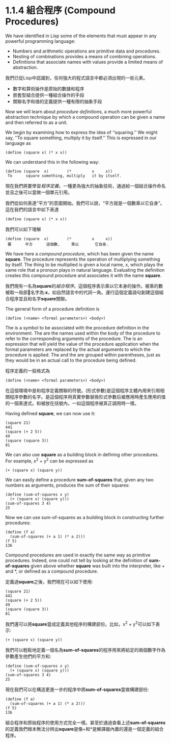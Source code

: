 # 1.1.4 組合程序 (Compound Procedures)
We have identified in Lisp some of the elements that must appear in any powerful programming language:

* Numbers and arithmetic operations are primitive data and procedures.
* Nesting of combinations provides a means of combining operations.
* Definitions that associate names with values provide a limited means of abstraction.

我們已從Lisp中認識到，任何強大的程式語言中都必須出現的一些元素。

* 數字和算術操作是原始的數據和程序
* 嵌套型組合提供一種組合操作的手段
* 關聯名字和值的定義提供一種有限的抽象手段

Now we will learn about *procedure definitions*, a much more powerful abstraction technique by which a compound operation can be given a name and then referred to as a unit.
We begin by examining how to express the idea of ‘‘squaring.’’ We might say, ‘‘To square something, multiply it by itself.’’ This is expressed in our language as
	(define (square x) (* x x))
	We can understand this in the following way:
	(define (square  x)        (*         x     x))	 To      square something, multiply   it by itself.
	 
現在我們將要學習*程序定義*，一種更為強大的抽象技術，通過給一個組合操作命名並且之後可以當做一個單元引用。

我們從如何表達“平方”的意圖開始。我們可以說，“平方就是一個數乘以它自身”。這在我們的語言中如下表達

	(define (square x) (* x x))
	
我們可以如下理解

	(define (square  x)        (*         x     x))	 要      平方 		這個數, 	 乘以   	  它自身.
	
We have here a *compound procedure*, which has been given the name **square**. The procedure represents the operation of multiplying something by itself. The thing to be multiplied is given a local name, x, which plays the same role that a pronoun plays in natural language. Evaluating the definition creates this compound procedure and associates it with the name **square**.

我們現有一名為**square**的*組合程序*。這個程序表示乘以它本身的操作。被乘的數被取一局部名字為:**x**，如自然語言中的代詞一角。運行這個定義語句創建這個組合程序並且和名字**square**關聯。

The general form of a procedure definition is

	(define (<name> <formal parameters>) <body>)
	
The <name> is a symbol to be associated with the procedure definition in the environment. The <formal parameters> are the names used within the body of the procedure to refer to the corresponding arguments of the procedure. The <body> is an expression that will yield the value of the procedure application when the formal parameters are replaced by the actual arguments to which the procedure is applied. The <name> and the <formal parameters> are grouped within parentheses, just as they would be in an actual call to the procedure being defined.

程序定義的一般格式為

	(define (<name> <formal parameters>) <body>)
	
在這個環境中<name>是和程序定義關聯的符號。<formal parameters>(形式參數)是這個程序主體內用來引用相關程序參數的名字。<body>是這個程序用真實參數替換形式參數后被應用時產生應用的值的一個表達式。<name>和<formal parameters>被放在括號內，一如這個程序被真正調用時一樣。

Having defined **square**, we can now use it:

	(square 21)
	441
	(square (+ 2 5))
	49
	(square (square 3))
	81
	
We can also use **square** as a building block in defining other procedures. For example, x<sup>2</sup> + y<sup>2</sup> can be expressed as 

	(+ (square x) (square y))
	
We can easily define a procedure **sum-of-squares** that, given any two numbers as arguments, produces the sum of their squares:

	(define (sum-of-squares x y)
	  (+ (square x) (square y)))
	(sum-of-squares 3 4)
	25
	
Now we can use sum-of-squares as a building block in constructing further procedures:

	(define (f a)
	  (sum-of-squares (+ a 1) (* a 2)))
	(f 5)
	136
	
Compound procedures are used in exactly the same way as primitive procedures. Indeed, one could not tell by looking at the definition of **sum-of-squares** given above whether **square** was built into the interpreter, like + and *, or defined as a compound procedure.

定義過**square**之後，我們現在可以如下使用:

	(square 21)
	441
	(square (+ 2 5))
	49
	(square (square 3))
	81
	
我們還可以將**square**當成定義其他程序的構建部份。比如，x<sup>2</sup> + y<sup>2</sup>可以如下表示:

	(+ (square x) (square y))
	
我們可以輕鬆地定義一個名為**sum-of-squares**的程序用來將給定的兩個數字作為參數產生他們的平方和:

	(define (sum-of-squares x y)
	  (+ (square x) (square y)))
	(sum-of-squares 3 4)
	25
	
現在我們可以在構造更進一步的程序中將**sum-of-squares**當做構建部份:

	(define (f a)
	  (sum-of-squares (+ a 1) (* a 2)))
	(f 5)
	136
	
組合程序和原始程序的使用方式完全一樣。甚至於通過查看上述**sum-of-squares**的定義我們根本無法分辨出**square**是像+和*是解譯器內置的還是一個定義的組合程序。
